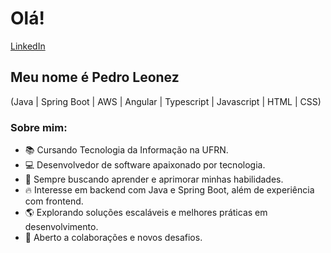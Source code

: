 # Olá!
[LinkedIn](https://www.linkedin.com/in/pedroleonez/)

## Meu nome é Pedro Leonez
(Java | Spring Boot | AWS | Angular | Typescript | Javascript | HTML | CSS)

### Sobre mim:
- 📚 Cursando Tecnologia da Informação na UFRN.
- 💻 Desenvolvedor de software apaixonado por tecnologia.
- 🚀 Sempre buscando aprender e aprimorar minhas habilidades.
- 🔥 Interesse em backend com Java e Spring Boot, além de experiência com frontend.
- 🌎 Explorando soluções escaláveis e melhores práticas em desenvolvimento.
- 🤝 Aberto a colaborações e novos desafios.
